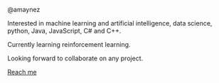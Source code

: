 @amaynez

Interested in machine learning and artificial intelligence, data science, python, Java, JavaScript, C# and C++.

Currently learning reinforcement learning.

Looking forward to collaborate on any project.

[Reach me](https://amaynez.github.io/home/#contact)
